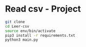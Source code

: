 # Read csv - Project

 ```sh
 git clone
 cd Leer-csv
 source env/bin/activate
 pip3 install -r requirements.txt
 python3 main.py
 ```